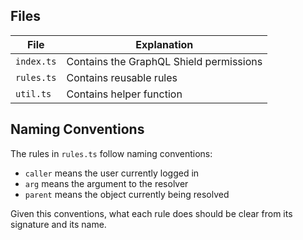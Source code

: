 ## Files

File | Explanation
-----|------------
`index.ts` | Contains the GraphQL Shield permissions
`rules.ts` | Contains reusable rules
`util.ts` | Contains helper function

## Naming Conventions

The rules in `rules.ts` follow naming conventions:
* `caller` means the user currently logged in
* `arg` means the argument to the resolver
* `parent` means the object currently being resolved

Given this conventions, what each rule does should be clear from its signature
and its name.
